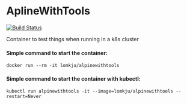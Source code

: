 
# AplineWithTools
[![Build Status](https://travis-ci.org/lomkju/alpinewithtools.svg?branch=master)](https://travis-ci.org/lomkju/alpinewithtools)

Container to test things when running in a k8s cluster

#### Simple command to start the container:

    docker run --rm -it lomkju/alpinewithtools

#### Simple command to start the container with kubectl:

    kubectl run alpinewithtools -it --image=lomkju/alpinewithtools --restart=Never
